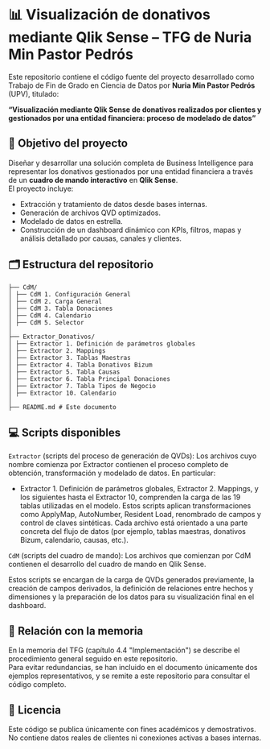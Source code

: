 # 📊 Visualización de donativos mediante Qlik Sense – TFG de Nuria Min Pastor Pedrós

Este repositorio contiene el código fuente del proyecto desarrollado como Trabajo de Fin de Grado en Ciencia de Datos por **Nuria Min Pastor Pedrós** (UPV), titulado:

**“Visualización mediante Qlik Sense de donativos realizados por clientes y gestionados por una entidad financiera: proceso de modelado de datos”**

## 🧩 Objetivo del proyecto

Diseñar y desarrollar una solución completa de Business Intelligence para representar los donativos gestionados por una entidad financiera a través de un **cuadro de mando interactivo** en **Qlik Sense**.  
El proyecto incluye:
- Extracción y tratamiento de datos desde bases internas.
- Generación de archivos QVD optimizados.
- Modelado de datos en estrella.
- Construcción de un dashboard dinámico con KPIs, filtros, mapas y análisis detallado por causas, canales y clientes.

## 🗂 Estructura del repositorio
```
├── CdM/
│ ├── CdM 1. Configuración General
│ ├── CdM 2. Carga General
│ ├── CdM 3. Tabla Donaciones
│ ├── CdM 4. Calendario
│ ├── CdM 5. Selector
│ 
├── Extractor_Donativos/
│ ├── Extractor 1. Definición de parámetros globales
│ ├── Extractor 2. Mappings
│ ├── Extractor 3. Tablas Maestras
│ ├── Extractor 4. Tabla Donativos Bizum
│ ├── Extractor 5. Tabla Causas
│ ├── Extractor 6. Tabla Principal Donaciones
│ ├── Extractor 7. Tabla Tipos de Negocio
│ ├── Extractor 10. Calendario
│ 
├── README.md # Este documento
```

## 💻 Scripts disponibles

`Extractor` (scripts del proceso de generación de QVDs):
Los archivos cuyo nombre comienza por Extractor contienen el proceso completo de obtención, transformación y modelado de datos. En particular:

- Extractor 1. Definición de parámetros globales, Extractor 2. Mappings, y los siguientes hasta el Extractor 10, comprenden la carga de las 19 tablas utilizadas en el modelo.
Estos scripts aplican transformaciones como ApplyMap, AutoNumber, Resident Load, renombrado de campos y control de claves sintéticas. Cada archivo está orientado a una parte concreta del flujo de datos (por ejemplo, tablas maestras, donativos Bizum, calendario, causas, etc.).

`CdM` (scripts del cuadro de mando):
Los archivos que comienzan por CdM contienen el desarrollo del cuadro de mando en Qlik Sense.

Estos scripts se encargan de la carga de QVDs generados previamente, la creación de campos derivados, la definición de relaciones entre hechos y dimensiones y la preparación de los datos para su visualización final en el dashboard.

## 🔗 Relación con la memoria

En la memoria del TFG (capítulo 4.4 "Implementación") se describe el procedimiento general seguido en este repositorio.  
Para evitar redundancias, se han incluido en el documento únicamente dos ejemplos representativos, y se remite a este repositorio para consultar el código completo.

## 📝 Licencia

Este código se publica únicamente con fines académicos y demostrativos. No contiene datos reales de clientes ni conexiones activas a bases internas.

